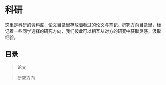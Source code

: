 # 科研
这里是科研的资料库，论文目录里存放着看过的论文与笔记。研究方向目录里，标记着一些同学选择的研究方向，我们彼此可以相互从对方的研究中获取灵感，汲取经验。


## 目录
>论文

>研究方向
